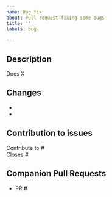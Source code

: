 ```yaml
---
name: Bug fix
about: Pull request fixing some bugs
title: ''
labels: bug

---
```



## Description

<!-- A description of what the PR does. -->
<!-- optional, provide a rationale explaining its goal -->

Does X

## Changes

 -
 -
 
## Contribution to issues

Contribute to #  
Closes #

## Companion Pull Requests

<!-- optionnal, indicate if this PR must be accepted in conjunction with some PR in other GEMOC github repositories in order to provide a working Studio -->
<!-- you may have to edit this PR afte submitting it in order to get all cross references between the PRs -->

 - PR #  